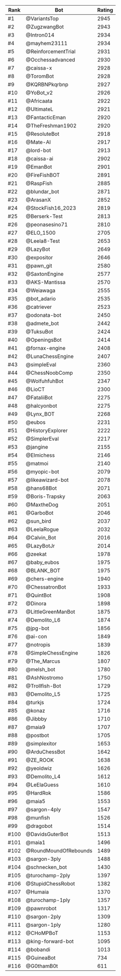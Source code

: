 Rank|Bot|Rating
---|---|---
#1|@VariantsTop|2945
#2|@ZugzwangBot|2943
#3|@Intron014|2934
#4|@mayhem23111|2934
#5|@ReinforcementTrial|2931
#6|@Occhessadvanced|2930
#7|@caissa-x|2928
#8|@ToromBot|2928
#9|@KQRBNPkqrbnp|2927
#10|@YoBot_v2|2926
#11|@Africaata|2922
#12|@UltimateL|2921
#13|@FantacticEman|2920
#14|@TheFreshman1902|2920
#15|@ResoluteBot|2918
#16|@Mate-AI|2917
#17|@lord-bot|2913
#18|@caissa-ai|2902
#19|@EmanBot|2901
#20|@FireFishBOT|2891
#21|@RaspFish|2885
#22|@blundar_bot|2871
#23|@ArasanX|2852
#24|@StockFish16_2023|2819
#25|@Berserk-Test|2813
#26|@peonasesino71|2810
#27|@ELO_1500|2705
#28|@Leela8-Test|2653
#29|@LazyBot|2649
#30|@expositor|2646
#31|@pawn_git|2580
#32|@SaxtonEngine|2577
#33|@AKS-Mantissa|2570
#34|@Weiawaga|2555
#35|@bot_adario|2535
#36|@catriever|2523
#37|@odonata-bot|2450
#38|@admete_bot|2442
#39|@TuksuBot|2424
#40|@OpeningsBot|2414
#41|@fornax-engine|2408
#42|@LunaChessEngine|2407
#43|@simpleEval|2360
#44|@ChessNoobComp|2350
#45|@WolfuhfuhBot|2347
#46|@LioCT|2300
#47|@FataliiBot|2275
#48|@halcyonbot|2275
#49|@Lynx_BOT|2268
#50|@eubos|2231
#51|@HistoryExplorer|2222
#52|@SimplerEval|2217
#53|@jangine|2155
#54|@Elmichess|2146
#55|@matmoi|2140
#56|@myopic-bot|2079
#57|@likeawizard-bot|2078
#58|@hans68Bot|2071
#59|@Boris-Trapsky|2063
#60|@MaxtheDog|2051
#61|@GarboBot|2046
#62|@sun_bird|2037
#63|@LeelaRogue|2032
#64|@Calvin_Bot|2016
#65|@LazyBotJr|2014
#66|@zeekat|1978
#67|@baby_eubos|1975
#68|@BLANK_BOT|1975
#69|@chers-engine|1940
#70|@ChessatronBot|1933
#71|@QuintBot|1908
#72|@Dinora|1898
#73|@LittleGreenManBot|1875
#74|@Demolito_L6|1874
#75|@jpg-bot|1856
#76|@ai-con|1849
#77|@notropis|1839
#78|@SimpleChessEngine|1826
#79|@The_Marcus|1807
#80|@melsh_bot|1780
#81|@AshNostromo|1750
#82|@Trollfish-Bot|1729
#83|@Demolito_L5|1725
#84|@turkjs|1724
#85|@konaz|1716
#86|@Jibbby|1710
#87|@maia9|1707
#88|@postbot|1705
#89|@simplexitor|1653
#90|@ArduChessBot|1642
#91|@ZE_ROOK|1638
#92|@yeoldwiz|1626
#93|@Demolito_L4|1612
#94|@LeElaGuess|1610
#95|@HardRok|1586
#96|@maia5|1553
#97|@sargon-4ply|1547
#98|@munfish|1526
#99|@dragobot|1514
#100|@DavidsGuterBot|1513
#101|@maia1|1496
#102|@RoundMoundOfRebounds|1489
#103|@sargon-3ply|1488
#104|@schnecken_bot|1430
#105|@turochamp-2ply|1397
#106|@StupidChessRobot|1382
#107|@Humaia|1370
#108|@turochamp-1ply|1357
#109|@pawnrobot|1317
#110|@sargon-2ply|1309
#111|@sargon-1ply|1280
#112|@CHoMPBoT|1153
#113|@king-forward-bot|1095
#114|@bobandi|1013
#115|@GuineaBot|734
#116|@G0thamB0t|611
